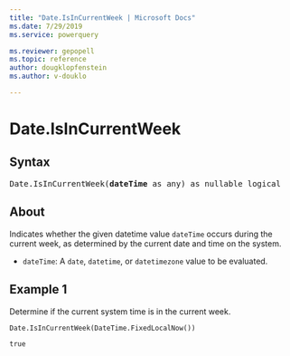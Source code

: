 ```yaml
---
title: "Date.IsInCurrentWeek | Microsoft Docs"
ms.date: 7/29/2019
ms.service: powerquery

ms.reviewer: gepopell
ms.topic: reference
author: dougklopfenstein
ms.author: v-douklo

---
```

# Date.IsInCurrentWeek

## Syntax

<pre>
Date.IsInCurrentWeek(<b>dateTime</b> as any) as nullable logical 
</pre>
  
## About  
Indicates whether the given datetime value `dateTime` occurs during the current week, as determined by the current date and time on the system. <ul> <li><code>dateTime</code>: A <code>date</code>, <code>datetime</code>, or <code>datetimezone</code> value to be evaluated.</li> </ul>

## Example 1
Determine if the current system time is in the current week.

```powerquery-m
Date.IsInCurrentWeek(DateTime.FixedLocalNow())
```

`true`
